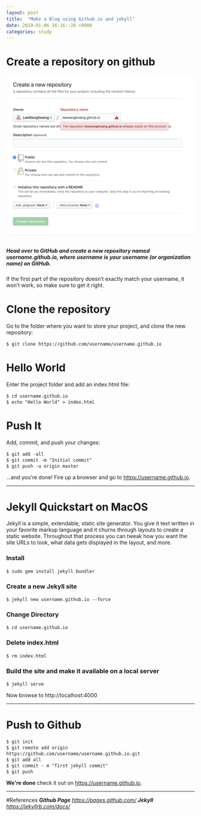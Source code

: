 ```yaml
---
layout: post
title:  "Make a Blog using Github.io and jekyll"
date: 2019-01-06 16:16::28 +0900
categories: study
---
```


# Create a repository on github

![Screenshot 2019-01-06 at 3.31.30 PM](/assets/githubscreenshot.png)

##### Head over to GitHub and create a new repository named username.github.io, where username is your username (or organization name) on GitHub.

If the first part of the repository doesn’t exactly match your username, it won’t work, so make sure to get it right.

# Clone the repository

Go to the folder where you want to store your project, and clone the new repository:

```
$ git clone https://github.com/username/username.github.io
```

# Hello World

Enter the project folder and add an index.html file:

```
$ cd username.github.io
$ echo "Hello World" > index.html
```

# Push It

Add, commit, and push your changes:

```
$ git add -all
$ git commit -m "Initial commit"
$ git push -u origin master
```

…and you're done!
Fire up a browser and go to https://username.github.io.

---
# Jekyll Quickstart on MacOS

Jekyll is a simple, extendable, static site generator. You give it text written in your favorite markup language and it churns through layouts to create a static website. Throughout that process you can tweak how you want the site URLs to look, what data gets displayed in the layout, and more.

### Install

```
$ sudo gem install jekyll bundler
```

### Create a new Jekyll site

```
$ jekyll new username.github.io --force
```

### Change Directory
```
$ cd username.github.io
```

### Delete index.html
```
$ rm index.html
```

### Build the site and make it available on a local server
```
$ jekyll serve
```

Now browse to http://localhost:4000

---

# Push to Github

```
$ git init
$ git remote add origin https://github.com/username/username.github.io.git
$ git add all
$ git commit - m "first jekyll commit"
$ git push
```

__We're done__
check it out on https://username.github.io.

---
#References
_**Github Page** https://pages.github.com/_
_**Jekyll** https://jekyllrb.com/docs/_